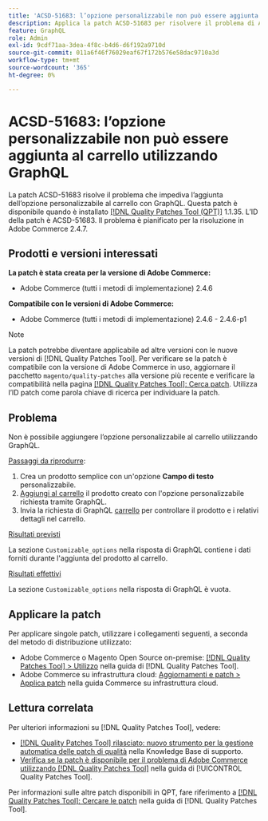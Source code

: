```yaml
---
title: 'ACSD-51683: l’opzione personalizzabile non può essere aggiunta al carrello utilizzando GraphQL'
description: Applica la patch ACSD-51683 per risolvere il problema di Adobe Commerce, se non è possibile aggiungere l’opzione personalizzabile al carrello utilizzando GraphQL.
feature: GraphQL
role: Admin
exl-id: 9cdf71aa-3dea-4f8c-b4d6-d6f192a9710d
source-git-commit: 011a6f46f76029eaf67f172b576e58dac9710a3d
workflow-type: tm+mt
source-wordcount: '365'
ht-degree: 0%

---
```


# ACSD-51683: l’opzione personalizzabile non può essere aggiunta al carrello utilizzando GraphQL

La patch ACSD-51683 risolve il problema che impediva l’aggiunta dell’opzione personalizzabile al carrello con GraphQL. Questa patch è disponibile quando è installato [[!DNL Quality Patches Tool (QPT)]](https://experienceleague.adobe.com/en/docs/commerce-operations/tools/quality-patches-tool/quality-patches-tool-to-self-serve-quality-patches) 1.1.35. L’ID della patch è ACSD-51683. Il problema è pianificato per la risoluzione in Adobe Commerce 2.4.7.

## Prodotti e versioni interessati

**La patch è stata creata per la versione di Adobe Commerce:**

* Adobe Commerce (tutti i metodi di implementazione) 2.4.6

**Compatibile con le versioni di Adobe Commerce:**

* Adobe Commerce (tutti i metodi di implementazione) 2.4.6 - 2.4.6-p1

>[!NOTE]
>
>La patch potrebbe diventare applicabile ad altre versioni con le nuove versioni di [!DNL Quality Patches Tool]. Per verificare se la patch è compatibile con la versione di Adobe Commerce in uso, aggiornare il pacchetto `magento/quality-patches` alla versione più recente e verificare la compatibilità nella pagina [[!DNL Quality Patches Tool]: Cerca patch](https://experienceleague.adobe.com/tools/commerce-quality-patches/index.html). Utilizza l’ID patch come parola chiave di ricerca per individuare la patch.

## Problema

Non è possibile aggiungere l’opzione personalizzabile al carrello utilizzando GraphQL.

<u>Passaggi da riprodurre</u>:

1. Crea un prodotto semplice con un&#39;opzione **Campo di testo** personalizzabile.
1. [Aggiungi al carrello](https://developer.adobe.com/commerce/webapi/graphql/tutorials/checkout/add-product-to-cart/) il prodotto creato con l&#39;opzione personalizzabile richiesta tramite GraphQL.
1. Invia la richiesta di GraphQL [carrello](https://developer.adobe.com/commerce/webapi/graphql/schema/cart/queries/cart/) per controllare il prodotto e i relativi dettagli nel carrello.

<u>Risultati previsti</u>

La sezione `Customizable_options` nella risposta di GraphQL contiene i dati forniti durante l&#39;aggiunta del prodotto al carrello.

<u>Risultati effettivi</u>

La sezione `Customizable_options` nella risposta di GraphQL è vuota.

## Applicare la patch

Per applicare singole patch, utilizzare i collegamenti seguenti, a seconda del metodo di distribuzione utilizzato:

* Adobe Commerce o Magento Open Source on-premise: [[!DNL Quality Patches Tool] > Utilizzo](/help/tools/quality-patches-tool/usage.md) nella guida di [!DNL Quality Patches Tool].
* Adobe Commerce su infrastruttura cloud: [Aggiornamenti e patch > Applica patch](https://experienceleague.adobe.com/docs/commerce-cloud-service/user-guide/develop/upgrade/apply-patches.html) nella guida Commerce su infrastruttura cloud.

## Lettura correlata

Per ulteriori informazioni su [!DNL Quality Patches Tool], vedere:

* [[!DNL Quality Patches Tool] rilasciato: nuovo strumento per la gestione automatica delle patch di qualità](https://experienceleague.adobe.com/en/docs/commerce-operations/tools/quality-patches-tool/quality-patches-tool-to-self-serve-quality-patches) nella Knowledge Base di supporto.
* [Verifica se la patch è disponibile per il problema di Adobe Commerce utilizzando  [!DNL Quality Patches Tool]](/help/tools/quality-patches-tool/patches-available-in-qpt/check-patch-for-magento-issue-with-magento-quality-patches.md) nella guida di [!UICONTROL Quality Patches Tool].


Per informazioni sulle altre patch disponibili in QPT, fare riferimento a [[!DNL Quality Patches Tool]: Cercare le patch](https://experienceleague.adobe.com/tools/commerce-quality-patches/index.html) nella guida di [!DNL Quality Patches Tool].
